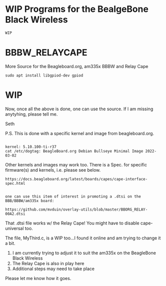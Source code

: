 # WIP Programs for the BealgeBone Black Wireless

` WIP `

# BBBW_RELAYCAPE
More Source for the Beagleboard.org, am335x BBBW and Relay Cape

`sudo apt install libgpiod-dev gpiod`

# WIP

Now, once all the above is done, one can use the source. If I am missing anytyhing, please tell me.

Seth

P.S. This is done with a specific kernel and image from beagleboard.org.

```

kernel: 5.10.100-ti-r37
cat /etc/dogtag: BeagleBoard.org Debian Bullseye Minimal Image 2022-03-02

```

Other kernels and images may work too. There is a Spec. for specific firmware(s) and kernels, i.e. please see below.

`https://docs.beagleboard.org/latest/boards/capes/cape-interface-spec.html`

```

one can use this item of interest in promoting a .dtsi on the BBB/BBBW/am335x board:

https://github.com/mvduin/overlay-utils/blob/master/BBORG_RELAY-00A2.dtsi

```

That .dtsi file works w/ the Relay Cape! You might have to disable cape-universal too.

The file, MyThird.c, is a WIP too...I found it online and am trying to change it a bit.

1. I am currently trying to adjust it to suit the am335x on the BeagleBone Black Wireless
2. The Relay Cape is also in play here
3. Additional steps may need to take place

Please let me know how it goes. 
